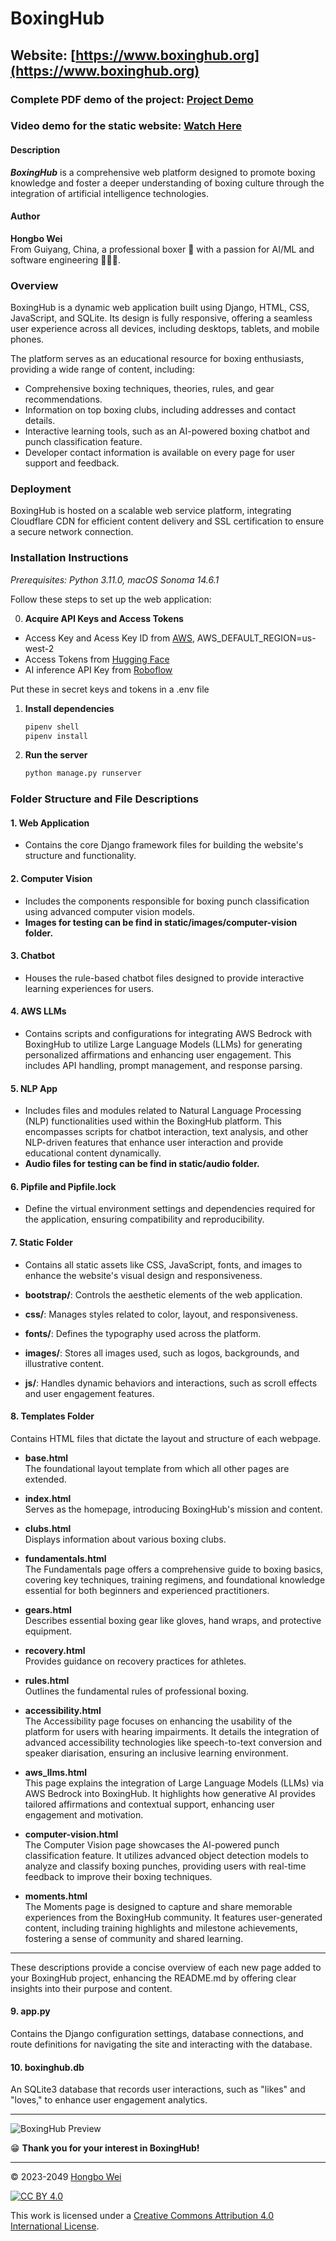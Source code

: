 # BoxingHub

## Website: [https://www.boxinghub.org](https://www.boxinghub.org)

### Complete PDF demo of the project: [Project Demo](https://drive.google.com/file/d/1RCXj8eFnj7AJ7g_S6-cP1TJ7YWzh98CX/view?usp=sharing)

### Video demo for the static website: [Watch Here](https://youtu.be/9yuzUpK1MCM)

#### Description
**_BoxingHub_** is a comprehensive web platform designed to promote boxing knowledge and foster a deeper understanding of boxing culture through the integration of artificial intelligence technologies.

#### Author
**Hongbo Wei**  
From Guiyang, China, a professional boxer 🥊 with a passion for AI/ML and software engineering 👨🏻‍💻.

### Overview

BoxingHub is a dynamic web application built using Django, HTML, CSS, JavaScript, and SQLite. Its design is fully responsive, offering a seamless user experience across all devices, including desktops, tablets, and mobile phones.

The platform serves as an educational resource for boxing enthusiasts, providing a wide range of content, including:

- Comprehensive boxing techniques, theories, rules, and gear recommendations.
- Information on top boxing clubs, including addresses and contact details.
- Interactive learning tools, such as an AI-powered boxing chatbot and punch classification feature.
- Developer contact information is available on every page for user support and feedback.

### Deployment

BoxingHub is hosted on a scalable web service platform, integrating Cloudflare CDN for efficient content delivery and SSL certification to ensure a secure network connection.

### Installation Instructions

*Prerequisites: Python 3.11.0, macOS Sonoma 14.6.1*

Follow these steps to set up the web application:

0. **Acquire API Keys and Access Tokens**
- Access Key and Acess Key ID from [AWS](https://aws.amazon.com/), AWS_DEFAULT_REGION=us-west-2
- Access Tokens from [Hugging Face](https://huggingface.co/)
- AI inference API Key from [Roboflow](https://roboflow.com/)

Put these in secret keys and tokens in a .env file

1. **Install dependencies**  
   ```bash
   pipenv shell
   pipenv install
   ```

2. **Run the server**  
   ```bash
   python manage.py runserver
   ```

### Folder Structure and File Descriptions

#### 1. **Web Application**  
- Contains the core Django framework files for building the website's structure and functionality.

#### 2. **Computer Vision**  
- Includes the components responsible for boxing punch classification using advanced computer vision models.
- **Images for testing can be find in static/images/computer-vision folder.**

#### 3. **Chatbot**  
- Houses the rule-based chatbot files designed to provide interactive learning experiences for users.

#### 4. **AWS LLMs** 
- Contains scripts and configurations for integrating AWS Bedrock with BoxingHub to utilize Large Language Models (LLMs) for generating personalized affirmations and enhancing user engagement. This includes API handling, prompt management, and response parsing.

#### 5. **NLP App** 
- Includes files and modules related to Natural Language Processing (NLP) functionalities used within the BoxingHub platform. This encompasses scripts for chatbot interaction, text analysis, and other NLP-driven features that enhance user interaction and provide educational content dynamically.
- **Audio files for testing can be find in static/audio folder.**

#### 6. **Pipfile and Pipfile.lock**  
- Define the virtual environment settings and dependencies required for the application, ensuring compatibility and reproducibility.

#### 7. **Static Folder**  
- Contains all static assets like CSS, JavaScript, fonts, and images to enhance the website's visual design and responsiveness.

- **bootstrap/**: Controls the aesthetic elements of the web application.
- **css/**: Manages styles related to color, layout, and responsiveness.
- **fonts/**: Defines the typography used across the platform.
- **images/**: Stores all images used, such as logos, backgrounds, and illustrative content.
- **js/**: Handles dynamic behaviors and interactions, such as scroll effects and user engagement features.

#### 8. **Templates Folder**  
Contains HTML files that dictate the layout and structure of each webpage.

- **base.html**  
The foundational layout template from which all other pages are extended.
- **index.html**  
Serves as the homepage, introducing BoxingHub's mission and content.

- **clubs.html**  
Displays information about various boxing clubs.
- **fundamentals.html**  
The Fundamentals page offers a comprehensive guide to boxing basics, covering key techniques, training regimens, and foundational knowledge essential for both beginners and experienced practitioners.
- **gears.html**  
Describes essential boxing gear like gloves, hand wraps, and protective equipment.
- **recovery.html**  
Provides guidance on recovery practices for athletes.
- **rules.html**  
Outlines the fundamental rules of professional boxing.

- **accessibility.html**  
The Accessibility page focuses on enhancing the usability of the platform for users with hearing impairments. It details the integration of advanced accessibility technologies like speech-to-text conversion and speaker diarisation, ensuring an inclusive learning environment.
- **aws_llms.html**  
This page explains the integration of Large Language Models (LLMs) via AWS Bedrock into BoxingHub. It highlights how generative AI provides tailored affirmations and contextual support, enhancing user engagement and motivation.
- **computer-vision.html**  
The Computer Vision page showcases the AI-powered punch classification feature. It utilizes advanced object detection models to analyze and classify boxing punches, providing users with real-time feedback to improve their boxing techniques.



- **moments.html**  
The Moments page is designed to capture and share memorable experiences from the BoxingHub community. It features user-generated content, including training highlights and milestone achievements, fostering a sense of community and shared learning.

---

These descriptions provide a concise overview of each new page added to your BoxingHub project, enhancing the README.md by offering clear insights into their purpose and content.

#### 9. **app.py**  
Contains the Django configuration settings, database connections, and route definitions for navigating the site and interacting with the database.

#### 10. **boxinghub.db**  
An SQLite3 database that records user interactions, such as "likes" and "loves," to enhance user engagement analytics.

---

![BoxingHub Preview](static/images/preview.png "BoxingHub")

😁 **Thank you for your interest in BoxingHub!**

---

© 2023-2049 [Hongbo Wei](https://github.com/hongbo-weia)

[![CC BY 4.0][cc-by-image]][cc-by]

This work is licensed under a [Creative Commons Attribution 4.0 International License][cc-by].

[cc-by]: http://creativecommons.org/licenses/by/4.0/
[cc-by-image]: https://i.creativecommons.org/l/by/4.0/88x31.png
[cc-by-shield]: https://img.shields.io/badge/License-CC%20BY%204.0-lightgrey.svg
